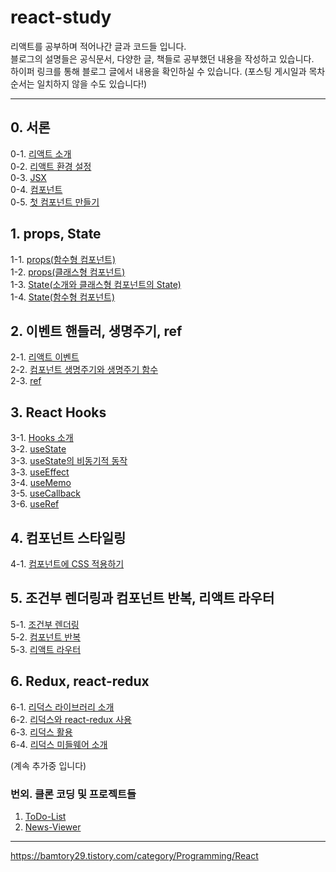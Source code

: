 # react-study

리액트를 공부하며 적어나간 글과 코드들 입니다. <br />
블로그의 설명들은 공식문서, 다양한 글, 책들로 공부했던 내용을 작성하고 있습니다. <br />
하이퍼 링크를 통해 블로그 글에서 내용을 확인하실 수 있습니다. (포스팅 게시일과 목차 순서는 일치하지 않을 수도 있습니다!)

--------------------------------------------
## 0. 서론
0-1. [리액트 소개](https://bamtory29.tistory.com/entry/%EB%A6%AC%EC%95%A1%ED%8A%B8-%EC%86%8C%EA%B0%9C?category=1013350) <br/>
0-2. [리액트 환경 설정](https://bamtory29.tistory.com/entry/%EB%A6%AC%EC%95%A1%ED%8A%B8-%ED%99%98%EA%B2%BD-%EC%84%B8%ED%8C%85?category=1013350) <br/>
0-3. [JSX](https://bamtory29.tistory.com/entry/JSX-%EC%86%8C%EA%B0%9C?category=1013350) <br/>
0-4. [컴포넌트](https://bamtory29.tistory.com/entry/%EC%BB%B4%ED%8F%AC%EB%84%8C%ED%8A%B8-%EC%86%8C%EA%B0%9C-%ED%81%B4%EB%9E%98%EC%8A%A4%ED%98%95%EA%B3%BC-%ED%95%A8%EC%88%98%ED%98%95-%EC%BB%B4%ED%8F%AC%EB%84%8C%ED%8A%B8?category=1013350) <br/>
0-5. [첫 컴포넌트 만들기](https://bamtory29.tistory.com/entry/%EC%BB%B4%ED%8F%AC%EB%84%8C%ED%8A%B8-%EB%A7%8C%EB%93%A4%EA%B8%B0?category=1013350)

## 1. props, State
1-1. [props(함수형 컴포넌트)](https://bamtory29.tistory.com/entry/props-%ED%95%A8%EC%88%98%ED%98%95-%EC%BB%B4%ED%8F%AC%EB%84%8C%ED%8A%B8?category=1013350) <br/>
1-2. [props(클래스형 컴포넌트)](https://bamtory29.tistory.com/entry/props-%ED%81%B4%EB%9E%98%EC%8A%A4%ED%98%95-%EC%BB%B4%ED%8F%AC%EB%84%8C%ED%8A%B8?category=1013350) <br/>
1-3. [State(소개와 클래스형 컴포넌트의 State)](https://bamtory29.tistory.com/entry/State-state%EC%9D%98-%EC%86%8C%EA%B0%9C%EC%99%80-%ED%81%B4%EB%9E%98%EC%8A%A4%ED%98%95-%EC%BB%B4%ED%8F%AC%EB%84%8C%ED%8A%B8%EC%9D%98-state?category=1013350) <br/>
1-4. [State(함수형 컴포넌트)](https://bamtory29.tistory.com/entry/State-%ED%95%A8%EC%88%98%ED%98%95-%EC%BB%B4%ED%8F%AC%EB%84%8C%ED%8A%B8%EC%9D%98-state%EC%99%80-%EC%A3%BC%EC%9D%98%EC%A0%90?category=1013350) <br/>

## 2. 이벤트 핸들러, 생명주기, ref
2-1. [리액트 이벤트](https://bamtory29.tistory.com/entry/%EB%A6%AC%EC%95%A1%ED%8A%B8%EC%9D%98-%EC%9D%B4%EB%B2%A4%ED%8A%B8-%ED%95%B8%EB%93%A4%EB%A7%81?category=1013350) <br/>
2-2. [컴포넌트 생명주기와 생명주기 함수](https://bamtory29.tistory.com/entry/%EC%BB%B4%ED%8F%AC%EB%84%8C%ED%8A%B8-%EC%83%9D%EB%AA%85%EC%A3%BC%EA%B8%B0?category=1013350) <br/>
2-3. [ref](https://bamtory29.tistory.com/entry/ref?category=1013350)

## 3. React Hooks
3-1. [Hooks 소개](https://bamtory29.tistory.com/entry/Hooks?category=1013350) <br/>
3-2. [useState](https://bamtory29.tistory.com/entry/Hooks-useState?category=1013350) <br/>
3-3. [useState의 비동기적 동작](https://bamtory29.tistory.com/entry/React-useState%EC%9D%98-%EB%B9%84%EB%8F%99%EA%B8%B0%EC%A0%81-%EB%8F%99%EC%9E%91?category=1013350) <br/>
3-3. [useEffect](https://bamtory29.tistory.com/entry/Hooks-useEffect?category=1013350) <br/>
3-4. [useMemo](https://bamtory29.tistory.com/entry/Hooks-useMemo?category=1013350) <br/>
3-5. [useCallback](https://bamtory29.tistory.com/entry/Hooks-useCallback?category=1013350) <br/>
3-6. [useRef](https://bamtory29.tistory.com/entry/Hooks-useRef?category=1013350) <br/>

## 4. 컴포넌트 스타일링
4-1. [컴포넌트에 CSS 적용하기](https://bamtory29.tistory.com/entry/%EC%BB%B4%ED%8F%AC%EB%84%8C%ED%8A%B8%EC%97%90-CSS-%EC%A0%81%EC%9A%A9%ED%95%98%EA%B8%B0?category=1013350) <br/>

## 5. 조건부 렌더링과 컴포넌트 반복, 리액트 라우터
5-1. [조건부 렌더링](https://bamtory29.tistory.com/entry/React-%EC%A1%B0%EA%B1%B4%EB%B6%80-%EB%A0%8C%EB%8D%94%EB%A7%81?category=1013350) <br/>
5-2. [컴포넌트 반복](https://bamtory29.tistory.com/entry/React-%EC%BB%B4%ED%8F%AC%EB%84%8C%ED%8A%B8-%EB%B0%98%EB%B3%B5%ED%95%98%EA%B8%B0?category=1013350) <br/>
5-3. [리액트 라우터](https://bamtory29.tistory.com/entry/React-%EB%A6%AC%EC%95%A1%ED%8A%B8-%EB%9D%BC%EC%9A%B0%ED%84%B0?category=1013350) <br/>

## 6. Redux, react-redux
6-1. [리덕스 라이브러리 소개](https://bamtory29.tistory.com/entry/Redux-%EB%A6%AC%EB%8D%95%EC%8A%A4?category=1013350) <br/>
6-2. [리덕스와 react-redux 사용](https://bamtory29.tistory.com/entry/ReactRedux-%EB%A6%AC%EC%95%A1%ED%8A%B8-%EB%A6%AC%EB%8D%95%EC%8A%A4-%EC%82%AC%EC%9A%A9%ED%95%B4%EB%B3%B4%EA%B8%B0?category=1013350) <br/>
6-3. [리덕스 활용](https://bamtory29.tistory.com/entry/ReactRedux-%EB%A6%AC%EB%8D%95%EC%8A%A4-%ED%99%9C%EC%9A%A9?category=1013350) <br/>
6-4. [리덕스 미들웨어 소개](https://bamtory29.tistory.com/entry/ReactRedux-%EB%A6%AC%EB%8D%95%EC%8A%A4-%EB%AF%B8%EB%93%A4%EC%9B%A8%EC%96%B4?category=1013350) <br/>

(계속 추가중 입니다)

### 번외. 클론 코딩 및 프로젝트들
1. [ToDo-List](https://bamtory29.tistory.com/category/Project/%5B%ED%81%B4%EB%A1%A0%20%EC%BD%94%EB%94%A9%5D%20TODO%20LIST) <br/>
2. [News-Viewer](https://bamtory29.tistory.com/category/Project/%5B%ED%81%B4%EB%A1%A0%20%EC%BD%94%EB%94%A9%5D%20%EB%89%B4%EC%8A%A4%20%EB%B7%B0%EC%96%B4) <br/>

--------------------------------------------
https://bamtory29.tistory.com/category/Programming/React
